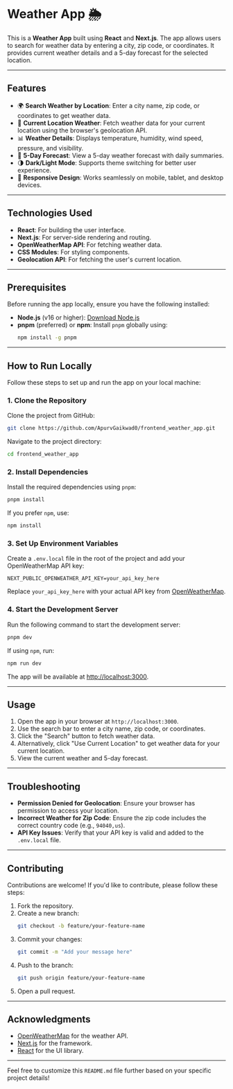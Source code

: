 # Weather App 🌦️

This is a **Weather App** built using **React** and **Next.js**. The app allows users to search for weather data by entering a city, zip code, or coordinates. It provides current weather details and a 5-day forecast for the selected location.

---

## Features

- 🌍 **Search Weather by Location**: Enter a city name, zip code, or coordinates to get weather data.
- 📍 **Current Location Weather**: Fetch weather data for your current location using the browser's geolocation API.
- 📊 **Weather Details**: Displays temperature, humidity, wind speed, pressure, and visibility.
- 📅 **5-Day Forecast**: View a 5-day weather forecast with daily summaries.
- 🌗 **Dark/Light Mode**: Supports theme switching for better user experience.
- 📱 **Responsive Design**: Works seamlessly on mobile, tablet, and desktop devices.

---

## Technologies Used

- **React**: For building the user interface.
- **Next.js**: For server-side rendering and routing.
- **OpenWeatherMap API**: For fetching weather data.
- **CSS Modules**: For styling components.
- **Geolocation API**: For fetching the user's current location.

---

## Prerequisites

Before running the app locally, ensure you have the following installed:

- **Node.js** (v16 or higher): [Download Node.js](https://nodejs.org/)
- **pnpm** (preferred) or **npm**: Install `pnpm` globally using:
  ```sh
  npm install -g pnpm
  ```

---

## How to Run Locally

Follow these steps to set up and run the app on your local machine:

### 1. Clone the Repository
Clone the project from GitHub:
```sh
git clone https://github.com/ApurvGaikwad0/frontend_weather_app.git
```

Navigate to the project directory:
```sh
cd frontend_weather_app
```

### 2. Install Dependencies
Install the required dependencies using `pnpm`:
```sh
pnpm install
```

If you prefer `npm`, use:
```sh
npm install
```

### 3. Set Up Environment Variables
Create a `.env.local` file in the root of the project and add your OpenWeatherMap API key:
```env
NEXT_PUBLIC_OPENWEATHER_API_KEY=your_api_key_here
```

Replace `your_api_key_here` with your actual API key from [OpenWeatherMap](https://openweathermap.org/api).

### 4. Start the Development Server
Run the following command to start the development server:
```sh
pnpm dev
```

If using `npm`, run:
```sh
npm run dev
```

The app will be available at [http://localhost:3000](http://localhost:3000).

---

## Usage

1. Open the app in your browser at `http://localhost:3000`.
2. Use the search bar to enter a city name, zip code, or coordinates.
3. Click the "Search" button to fetch weather data.
4. Alternatively, click "Use Current Location" to get weather data for your current location.
5. View the current weather and 5-day forecast.

---

## Troubleshooting

- **Permission Denied for Geolocation**: Ensure your browser has permission to access your location.
- **Incorrect Weather for Zip Code**: Ensure the zip code includes the correct country code (e.g., `94040,us`).
- **API Key Issues**: Verify that your API key is valid and added to the `.env.local` file.

---

## Contributing

Contributions are welcome! If you'd like to contribute, please follow these steps:

1. Fork the repository.
2. Create a new branch:
   ```sh
   git checkout -b feature/your-feature-name
   ```
3. Commit your changes:
   ```sh
   git commit -m "Add your message here"
   ```
4. Push to the branch:
   ```sh
   git push origin feature/your-feature-name
   ```
5. Open a pull request.

---

## Acknowledgments

- [OpenWeatherMap](https://openweathermap.org/) for the weather API.
- [Next.js](https://nextjs.org/) for the framework.
- [React](https://reactjs.org/) for the UI library.

---

Feel free to customize this `README.md` file further based on your specific project details!